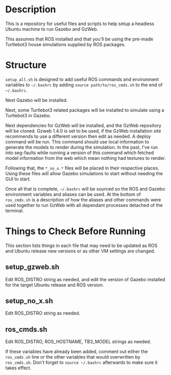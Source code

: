 # Description
This is a repository for useful files and scripts to help setup a headless Ubuntu machine to run Gazebo and GzWeb.

This assumes that ROS installed and that you'll be using the pre-made Turtlebot3 house simulations supplied by ROS packages. 

# Structure
`setup_all.sh` is designed to add useful ROS commands and environment variables to `~/.bashrc` by adding `source path/to/ros_cmds.sh` to the end of `~/.bashrc`.

Next Gazebo will be installed.

Next, some Turtlebot3 related packages will be installed to simulate using a Turtlebot3 in Gazebo.

Next dependencies for GzWeb will be installed, and the GzWeb repository will be cloned. 
Gzweb 1.4.0 is set to be used, if the GzWeb installation site recommends to use a different version then edit as needed.
A deploy command will be run. 
This command should use local information to generate the models to render during the simulation. 
In the past, I've run into seg-faults while running a version of this command which fetched model information from the web which mean nothing had textures to render.

Following that, the `*_no_x.*` files will be placed in their respective places. 
Using these files will allow Gazebo simulations to start without needing the GUI to start.

Once all that is complete, `~/.bashrc` will be sourced so the ROS and Gazebo environment variables and aliases can be used.
At the bottom of `ros_cmds.sh` is a description of how the aliases and other commands were used together to run GzWeb with all dependant processes detached of the terminal.

# Things to Check Before Running
This section lists things in each file that may need to be updated as ROS and Ubuntu release new versions or as other VM settings are changed.

## setup_gzweb.sh
Edit ROS_DISTRO string as needed, and edit the version of Gazebo installed for the target Ubuntu release and ROS version.

## setup_no_x.sh
Edit ROS_DISTRO string as needed.

## ros_cmds.sh
Edit ROS_DISTRO, ROS_HOSTNAME, TB3_MODEL strings as needed.

If these variables have already been added, comment out either the `ros_cmds.sh` line or the other variables that would overwritten by `ros_cmds.sh`. 
Don't forget to `source ~/.bashrc` afterwards to make sure it takes effect.
